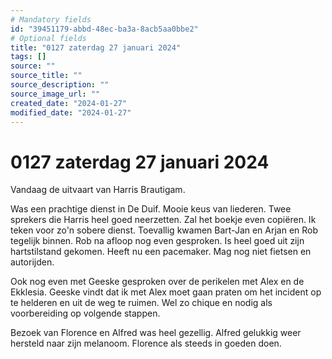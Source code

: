 ```yaml
---
# Mandatory fields
id: "39451179-abbd-48ec-ba3a-8acb5aa0bbe2"
# Optional fields
title: "0127 zaterdag 27 januari 2024"
tags: []
source: ""
source_title: ""
source_description: ""
source_image_url: ""
created_date: "2024-01-27"
modified_date: "2024-01-27"
---
```

# 0127 zaterdag 27 januari 2024
Vandaag de uitvaart van Harris Brautigam.

Was een prachtige dienst in De Duif. Mooie keus van liederen. Twee sprekers die Harris heel goed neerzetten. Zal het boekje even copiëren. Ik teken voor zo'n sobere dienst. Toevallig kwamen Bart-Jan en Arjan en Rob tegelijk binnen. Rob na afloop nog even gesproken. Is heel goed uit zijn hartstilstand gekomen. Heeft nu een pacemaker. Mag nog niet fietsen en autorijden.

Ook nog even met Geeske gesproken over de perikelen met Alex en de Ekklesia. Geeske vindt dat ik met Alex moet gaan praten om het incident op te helderen en uit de weg te ruimen. Wel zo chique en nodig als voorbereiding op volgende stappen.

Bezoek van Florence en Alfred was heel gezellig. Alfred gelukkig weer hersteld naar zijn melanoom. Florence als steeds in goeden doen.

